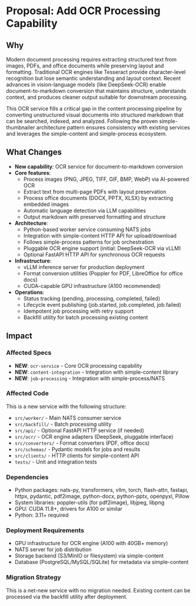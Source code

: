 # Proposal: Add OCR Processing Capability

## Why

Modern document processing requires extracting structured text from images, PDFs, and office documents while preserving layout and formatting. Traditional OCR engines like Tesseract provide character-level recognition but lose semantic understanding and layout context. Recent advances in vision-language models (like DeepSeek-OCR) enable document-to-markdown conversion that maintains structure, understands context, and produces cleaner output suitable for downstream processing.

This OCR service fills a critical gap in the content processing pipeline by converting unstructured visual documents into structured markdown that can be searched, indexed, and analyzed. Following the proven simple-thumbnailer architecture pattern ensures consistency with existing services and leverages the simple-content and simple-process ecosystem.

## What Changes

- **New capability**: OCR service for document-to-markdown conversion
- **Core features**:
  - Process images (PNG, JPEG, TIFF, GIF, BMP, WebP) via AI-powered OCR
  - Extract text from multi-page PDFs with layout preservation
  - Process office documents (DOCX, PPTX, XLSX) by extracting embedded images
  - Automatic language detection via LLM capabilities
  - Output markdown with preserved formatting and structure
- **Architecture**:
  - Python-based worker service consuming NATS jobs
  - Integration with simple-content HTTP API for upload/download
  - Follows simple-process patterns for job orchestration
  - Pluggable OCR engine support (initial: DeepSeek-OCR via vLLM)
  - Optional FastAPI HTTP API for synchronous OCR requests
- **Infrastructure**:
  - vLLM inference server for production deployment
  - Format conversion utilities (Poppler for PDF, LibreOffice for office docs)
  - CUDA-capable GPU infrastructure (A100 recommended)
- **Operations**:
  - Status tracking (pending, processing, completed, failed)
  - Lifecycle event publishing (job.started, job.completed, job.failed)
  - Idempotent job processing with retry support
  - Backfill utility for batch processing existing content

## Impact

### Affected Specs
- **NEW**: `ocr-service` - Core OCR processing capability
- **NEW**: `content-integration` - Integration with simple-content library
- **NEW**: `job-processing` - Integration with simple-process/NATS

### Affected Code
This is a new service with the following structure:
- `src/worker/` - Main NATS consumer service
- `src/backfill/` - Batch processing utility
- `src/api/` - Optional FastAPI HTTP service (if needed)
- `src/ocr/` - OCR engine adapters (DeepSeek, pluggable interface)
- `src/converters/` - Format converters (PDF, office docs)
- `src/schemas/` - Pydantic models for jobs and results
- `src/clients/` - HTTP clients for simple-content API
- `tests/` - Unit and integration tests

### Dependencies
- Python packages: nats-py, transformers, vllm, torch, flash-attn, fastapi, httpx, pydantic, pdf2image, python-docx, python-pptx, openpyxl, Pillow
- System libraries: poppler-utils (for pdf2image), libjpeg, libpng
- GPU: CUDA 11.8+, drivers for A100 or similar
- Python: 3.11+ required

### Deployment Requirements
- GPU infrastructure for OCR engine (A100 with 40GB+ memory)
- NATS server for job distribution
- Storage backend (S3/MinIO or filesystem) via simple-content
- Database (PostgreSQL/MySQL/SQLite) for metadata via simple-content

### Migration Strategy
This is a net-new service with no migration needed. Existing content can be processed via the backfill utility after deployment.
